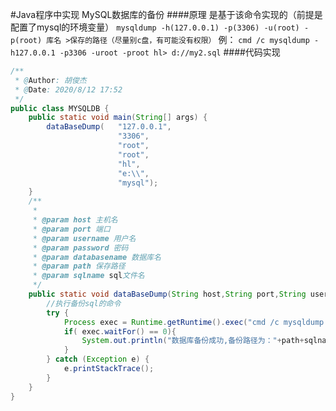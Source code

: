#Java程序中实现 MySQL数据库的备份
####原理
是基于该命令实现的（前提是配置了mysql的环境变量）
```mysqldump -h(127.0.0.1) -p(3306) -u(root) -p(root) 库名 >保存的路径（尽量别c盘，有可能没有权限）```
例：
```cmd /c mysqldump -h127.0.0.1 -p3306 -uroot -proot hl> d://my2.sql```
####代码实现
```java
/**
 * @Author: 胡俊杰
 * @Date: 2020/8/12 17:52
 */
public class MYSQLDB {
    public static void main(String[] args) {
        dataBaseDump(   "127.0.0.1",
                        "3306",
                        "root",
                        "root",
                        "hl",
                        "e:\\",
                        "mysql");
    }
    /**
     *
     * @param host 主机名
     * @param port 端口
     * @param username 用户名
     * @param password 密码
     * @param databasename 数据库名
     * @param path 保存路径
     * @param sqlname sql文件名
     */
    public static void dataBaseDump(String host,String port,String username,String password,String databasename,String path,String sqlname){
        //执行备份sql的命令
        try {
            Process exec = Runtime.getRuntime().exec("cmd /c mysqldump -h"+host+" -p"+port+" -u"+username+" -p"+password+" hl> "+path+sqlname);
            if( exec.waitFor() == 0){
                System.out.println("数据库备份成功,备份路径为："+path+sqlname);
            }
        } catch (Exception e) {
            e.printStackTrace();
        }
    }
}
```
